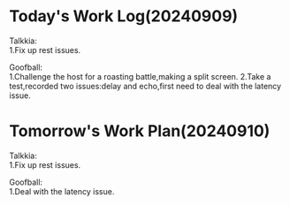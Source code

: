 # Today's Work Log(20240909)
Talkkia:\
1.Fix up rest issues.

Goofball:\
1.Challenge the host for a roasting battle,making a split screen.
2.Take a test,recorded two issues:delay and echo,first need to deal with the latency issue.
# Tomorrow's Work Plan(20240910)
Talkkia:\
1.Fix up rest issues.

Goofball:\
1.Deal with the latency issue.